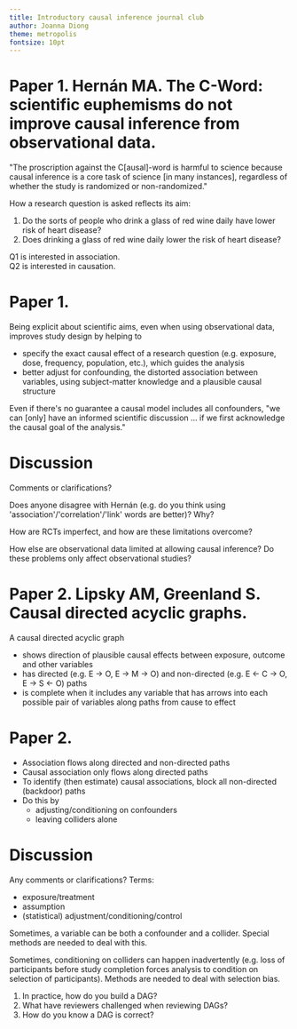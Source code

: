 ```yaml
---
title: Introductory causal inference journal club
author: Joanna Diong
theme: metropolis
fontsize: 10pt
---
```


# Paper 1. Hernán MA. The C-Word: scientific euphemisms do not improve causal inference from observational data.

"The proscription against the C[ausal]-word is harmful to science because causal inference is a core task of science [in many instances],
regardless of whether the study is randomized or non-randomized."

How a research question is asked reflects its aim:

1) Do the sorts of people who drink a glass of red wine daily have lower risk of heart disease?
2) Does drinking a glass of red wine daily lower the risk of heart disease?

Q1 is interested in association. \
Q2 is interested in causation.

# Paper 1.

Being explicit about scientific aims, even when using observational data,
improves study design by helping to

* specify the exact causal effect of a research question (e.g. exposure, dose, frequency, population, etc.), which guides the analysis
* better adjust for confounding, the distorted association between variables, using subject-matter knowledge and a plausible causal structure

Even if there's no guarantee a causal model includes all confounders,
"we can [only] have an informed scientific discussion ... if we first acknowledge the causal goal of the analysis."

# Discussion

Comments or clarifications?

Does anyone disagree with Hernán (e.g. do you think using 'association'/'correlation'/'link' words are better)? Why?

How are RCTs imperfect, and how are these limitations overcome?

How else are observational data limited at allowing causal inference? Do these problems only affect observational studies?

# Paper 2. Lipsky AM, Greenland S. Causal directed acyclic graphs.

A causal directed acyclic graph

* shows direction of plausible causal effects between exposure, outcome and other variables
* has directed (e.g. E -> O, E -> M -> O) and non-directed (e.g. E <- C -> O, E -> S <- O) paths
* is complete when it includes any variable that has arrows into each possible pair of variables along paths from cause to effect

# Paper 2.

* Association flows along directed and non-directed paths
* Causal association only flows along directed paths
* To identify (then estimate) causal associations, block all non-directed (backdoor) paths
* Do this by 
  * adjusting/conditioning on confounders
  * leaving colliders alone

# Discussion

Any comments or clarifications? Terms:

* exposure/treatment
* assumption
* (statistical) adjustment/conditioning/control

Sometimes, a variable can be both a confounder and a collider. Special methods are needed to deal with this. 

Sometimes, conditioning on colliders can happen inadvertently
(e.g. loss of participants before study completion forces analysis to condition on selection of participants).
Methods are needed to deal with selection bias.

1. In practice, how do you build a DAG?
2. What have reviewers challenged when reviewing DAGs?
3. How do you know a DAG is correct?

<!--
# Paper 3. Butler et al. Upper limb function but not proprioception is impaired in essential tremor.

Causal mediation analysis is a technique to estimate to what extent the causal effect of
an exposure (treatment) on an outcome is mediated through other paths

To conduct mediation analysis, plausible causal mechanisms are specified in a causal graph,
and adjustments are made for potential confounding.

The analysis then partitions the average total effect of the exposure on outcome into an average effect acting through the mediator,
and an average direct effect.

# Paper 3.

Fig 2 of paper shows separation of the total effect of essential tremor on physical function,
into an indirect effect acting through proprioception, and a direct effect.

In this causal structure, the 2 mediators (proprioception and tremor amplitude) are causally dependent
(i.e. they are connected by an arrow)

* When mediators are causally dependent, the average causally mediated effect (ACME) assumes interactions between the primary mediator and the outcome are independent of the exposure (i.e. proprioception-function causal effects don't depend on levels of tremor)
* This assumption can't be verified using data, so
* sensitivity analyses are performed to assess, if this assumption is violated, how prone to bias the ACME is.

This study was the first causal mediation application in this field,
and was a real advance over traditional approaches using correlations to infer causation.

# Discussion

Comments or clarifications?

Interpretation of different causally mediated effects

* Average causally mediated effect (ACME):
* Average direct effect (ADE):
* Total effect:
* Average causally mediated effect in the treated (ACME treated):
* Average causally mediated effect in the control (ACME control):

What is the value of ACME control?

We used R's `multimed` function in the `mediation` package; it's stable and has good documentation \
What other approaches or software do people use? Structural equation modeling? 

# Paper 4. Herbert RD. Research Note: Causal inference.

Causal effects can be stated in terms of the potential outcomes framework (Rubin) or 
'blocking backdoor paths' to isolate/identify the causal effect (Pearl)

Individual causal effects can't be observed, but under certain (identifiability) assumptions, average causal effects can be estimated using data.

'Exchangeability' between groups (i.e. no unmeasured confounding) is an important assumption. Other assumptions are:

* causal consistency: 
* positivity: 

I.e. confounding is not the only bias.

Causal inferences can be weak or strong, depending on how valid those assumptions are

# Paper 4.

Randomisation is terrific! \ 
It generates causal effects because it breaks the confounder -> outcome path.

If randomisation is not feasible, try to approximate exchangeability (no unmeasured confounding) using
subject matter knowledge (theroy) and
good data (i.e. associations that are not or minimally subject to bias)
to specify plausible causal mechanisms in a DAG to identify the minimally-sufficient adjustment set.

Interpret effect estimates (e.g. between group differences)
as causal effects of exposure on outcome under the assumed DAG.

# Discussion

Comments or clarifications?

What other variable adjustment methods are there when a DAG is impossibly complicated (e.g. genetics data)?

* disjunctive cause criterion

# Paper 5. MacWilliams et al. Causal factors affecting gross motor function in children diagnosed with cerebral palsy.

Investigators proposed a causal model on how neurological and orthopedic impairments (exposure) affect physical function (outcome) in children with CP.
Variables were limited to those routinely collected during motion analysis of gait.

To estimate causal effects, gait analysis and muscle electromyography (cross-sectional) data from 300 consecutive children with CP were analysed.

(Multivariate) linear models were used to estimate total (direct and mediated) and direct only causal effects of each exposure on function,
using the adjustment set for that exposure. 
I.e. causal effects of motor control, strength, spasticity etc. on function were analysed in separate linear models

# Paper 5. 

A predictive model was developed to assess how well all exposures predicted function.
The model's performance on out-of-sample observations was assessed (using the same dataset?)

Measures of association (i.e. estimates from models of only 2 variables), which do not control for confounding, were obtained and compared against causal estimates.

Findings: \
All measures of association overestimated the magnitudes of causal effects.

# Discussion

Was the causal model developed using sufficient theory, if variables considered were only those that were collected?

DAG arrows indicate causes precede effects in time. This assumption is implicit if cross-sectional data are used; it can't be tested. Are the assumptions for each arrow fair?

Linear (outcome) regression alone provides the conditional effect controlling for confounding,
not the marginal causal effect.
The marginal effect is better, but you'd need to model the outcome (g-formula) or model the treatment (IPTW) to get that.

What might be the next research question? \
Refine the DAG? 

# Paper 6. Petersen and van der Laan. Causal models and learning from data.

1. Specify knowledge about the system to be studied using a causal model
2. Specify the observed data and their link to the causal model
3. Specify a target causal quantity
4. Assess identifiability
5. State the statistical estimation problem
6. Estimate
7. Interpret

# Discussion

This paper was chosen to provide a framework to articulate a causal question and answer it using statistical approaches. 

Do you think all steps in the framework exist independently, or occur simultaneously?

Are some steps more important or problematic than others?

How can language to interpret causal effects reflect the strength of scientific claims?

# Paper 7. Buzzell et al. Etiology-specific variation in survival following non-traumatic spinal cord injury.

Aimed to estimate excess deaths caused by different mechanisms of non-traumatic SCI 
(e.g. degenerative disc disorder, infection, vascular disorder, benign tumour, malignant tumour) 
from deaths caused by lesion-related (SCI severity) or demographic factors (age, sex, calendar period)
using deaths in traumatic SCI as the reference

* Exposure: SCI etiology (cause)
* Outcome: survival time
* Latent (unobserved) variable: underlying health conditions that cause (non-traumatic) SCI
* Confounders: age, sex, calendar period
* Mediator: SCI severity (included in the _total causal effect_)

# Paper 7. 

* Conditional dependencies in the fairly simple DAG were tested to confirm DAG is consistent with dataset
* Relative mortality estimated with hazard ratios
* Sensitivity analysis:
  * Compared traumatic SCi mortality caused by 'transport related' + 'sports and leisure' alone, vs these + 'falls' and 'other'
  * E-values calculated: indicates the magnitude (as risk ratio) of unmeasured confounding needed to be associated with exposure and outcome to completely explain away the causal effect; big E-value risk ratio is better 

# Discussion

Comments or clarifications?

Dashed/dotted arrows in DAG is non-standard

SCI severity is a mediator: its effect can't be teased out from total causal effect without mediation analysis

How important is it to test for conditional independencies?
(Less feasible in complex DAG, prone to Type 1 error, DAG should be based on theory not testability, testing can't externally validate DAG, RMSE hard to interpret?)

# Paper 8. Diong et al. The effect of face-to-face versus online learning on student performance in anatomy.

Aimed to estimate the causal effect of face-to-face learning on student performance in anatomy, compared to online learning,
by analysing exam marks under an assumed causal structure. Some comments:

* Provide evidence to justify DAG: reviewers will ask for it.
* The total causal effect, not the direct causal effect, is the preferred estimate: The total effect includes mediation paths, requires fewer assumptions, and is the default effect reported in the literature

# Paper 8.

* Under this DAG, the causal effect holds if the paths from COVID lockdown to end-sem exam mark are fully mitigated (blocked) by the mid-sem exam mark and feedback
* Interestingly, this mean the causal effect could only be identified (and estimated) by analysing the end-sem mark alone, not the combined mid- and end-sem mark (analysing the combined mark would bias the causal effect, under this DAG)
* ATAR scores (high school marks) are also not a confounder and should not be adjusted in the analysis
* We reported E-values for sensitivity analysis, and interpreted them in Discussion
  * This is the minimum strength of association (risk with confounding / risk without confounding) that an unmeasured confounder would need to have with an exposure and an outcome to completely explain away the exposure-outcome association, conditional on the adjusted vairables
  * E-valye of 1 == null effect == no unmeasured confounding is needed to explain away the causal effect (this is bad)

# Discussion

Comments or clarifications?

Do you believe the DAG? \
What might be the next research question for this area? \
How would you do the study better?

Any advice to gently introduce the causal framework into any field?

# Paper 9. Herbert RD. Cohort studies of aetiology and prognosis: they're different.

![](img/herbert2014.png){ width=63% }

# Paper 9.

* An 'association' between exposure and outcome is only useful when if it is causal or predictive
* 'No causation without manipulation' means it is not possible to talk meaningfully about causal effects of an exposure unless it's clear how the exposure can be manipulated
* Theory drives analysis of aetiology by suggesting
  * plausible confounders
  * if exposure-outcome relationships may be non-linear
  * if there are interactions between exposures or
  * if exposures are mediators

# Discussion

Comments or clarifications?

How might including strong confounders in prognostic models improve generalisability? \
When is a confounder 'strong'?

Isn't the aim of prediction to estimate the expectation of the outcome in those with and without the predictor?
(Which, in causal inference, is analogous to contrasting the outcomes in those with and without the exposure)

# Paper 10. Haber et al. Causal and associational language in observational health research.

* Retrieved RCT and Obs studies from high-ranking journals in health/medicine/epidemiology
* Most interesting aims
  * To identify words used to link relationships between exposures and outcomes (e.g. 'association', 'had higher')
  * Qualitative analysed the strength of causality implied by these words

* From 1275 (1170 Obs, 105 RCTs) were assessed by 3 reviewers; There were many more observational studies
* The most common linking word in abstracts was 'association' (46%), followed by 'increase' (6%). Few studies used 'cause' (0.8%)
* More than 50% of reviewers felt the word 'associate' carried some causal implication

I.e. Using 'associate' to avoid the word 'cause' leads to more confusion in interpretation, than clarity

# Paper 10.

![](img/haber2022.png){ width=65% }

# Discussion

Comments or clarifications?

What do you make of the findings?

What might be the next research question? A language analysis in different fields?

-->